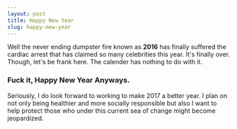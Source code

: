 ```yaml
---
layout: post
title: Happy New Year
slug: happy-new-year
---
```

Well the never ending dumpster fire known as **2016** has finally suffered the cardiac arrest that has claimed so many celebrities this year. It's finally over. Though, let's be frank here. The calender has nothing to do with it.

### Fuck it, Happy New Year Anyways.

Seriously, I do look forward to working to make 2017 a better year. I plan on not only being healthier and more socially responsible but also I want to help protect those who under this current sea of change might become jeopardized.
